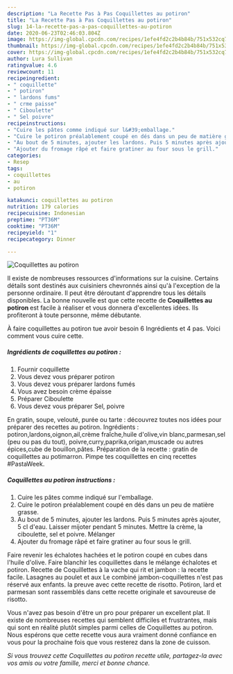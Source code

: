 ```yaml
---
description: "La Recette Pas à Pas Coquillettes au potiron"
title: "La Recette Pas à Pas Coquillettes au potiron"
slug: 14-la-recette-pas-a-pas-coquillettes-au-potiron
date: 2020-06-23T02:46:03.804Z
image: https://img-global.cpcdn.com/recipes/1efe4fd2c2b4b84b/751x532cq70/coquillettes-au-potiron-photo-principale-de-la-recette.jpg
thumbnail: https://img-global.cpcdn.com/recipes/1efe4fd2c2b4b84b/751x532cq70/coquillettes-au-potiron-photo-principale-de-la-recette.jpg
cover: https://img-global.cpcdn.com/recipes/1efe4fd2c2b4b84b/751x532cq70/coquillettes-au-potiron-photo-principale-de-la-recette.jpg
author: Lura Sullivan
ratingvalue: 4.6
reviewcount: 11
recipeingredient:
- " coquillette"
- " potiron"
- " lardons fums"
- " crme paisse"
- " Ciboulette"
- " Sel poivre"
recipeinstructions:
- "Cuire les pâtes comme indiqué sur l&#39;emballage."
- "Cuire le potiron préalablement coupé en dés dans un peu de matière grasse."
- "Au bout de 5 minutes, ajouter les lardons. Puis 5 minutes après ajouter, 5 cl d&#39;eau. Laisser mijoter pendant 5 minutes. Mettre la crème, la ciboulette, sel et poivre. Mélanger"
- "Ajouter du fromage râpé et faire gratiner au four sous le grill."
categories:
- Resep
tags:
- coquillettes
- au
- potiron

katakunci: coquillettes au potiron 
nutrition: 179 calories
recipecuisine: Indonesian
preptime: "PT36M"
cooktime: "PT36M"
recipeyield: "1"
recipecategory: Dinner

---
```



![Coquillettes au potiron](https://img-global.cpcdn.com/recipes/1efe4fd2c2b4b84b/751x532cq70/coquillettes-au-potiron-photo-principale-de-la-recette.jpg)

Il existe de nombreuses ressources d'informations sur la cuisine. Certains détails sont destinés aux cuisiniers chevronnés ainsi qu'à l'exception de la personne ordinaire. Il peut être déroutant d'apprendre tous les détails disponibles. La bonne nouvelle est que cette recette de <strong> Coquillettes au potiron </strong> est facile à réaliser et vous donnera d'excellentes idées. Ils profiteront à toute personne, même débutante.

<!--inarticleads1-->

À faire coquillettes au potiron tue avoir besoin 6 Ingrédients et 4 pas. Voici comment vous cuire cette.

##### Ingrédients de coquillettes au potiron :

1. Fournir  coquillette
1. Vous devez vous préparer  potiron
1. Vous devez vous préparer  lardons fumés
1. Vous avez besoin  crème épaisse
1. Préparer  Ciboulette
1. Vous devez vous préparer  Sel, poivre


En gratin, soupe, velouté, purée ou tarte : découvrez toutes nos idées pour préparer des recettes au potiron. Ingrédients : potiron,lardons,oignon,ail,crème fraîche,huile d&#39;olive,vin blanc,parmesan,sel (peu ou pas du tout), poivre,curry,paprika,origan,muscade ou autres épices,cube de bouillon,pâtes. Préparation de la recette : gratin de coquillettes au potimarron. Pimpe tes coquillettes en cinq recettes #PastaWeek. 

<!--inarticleads2-->

##### Coquillettes au potiron instructions :

1. Cuire les pâtes comme indiqué sur l&#39;emballage.
1. Cuire le potiron préalablement coupé en dés dans un peu de matière grasse.
1. Au bout de 5 minutes, ajouter les lardons. Puis 5 minutes après ajouter, 5 cl d&#39;eau. Laisser mijoter pendant 5 minutes. Mettre la crème, la ciboulette, sel et poivre. Mélanger
1. Ajouter du fromage râpé et faire gratiner au four sous le grill.


Faire revenir les échalotes hachées et le potiron coupé en cubes dans l&#39;huile d&#39;olive. Faire blanchir les coquillettes dans le mélange échalotes et potiron. Recette de Coquillettes à la vache qui rit et jambon : la recette facile. Lasagnes au poulet et aux Le combiné jambon-coquillettes n&#39;est pas réservé aux enfants. la preuve avec cette recette de risotto. Potiron, lard et parmesan sont rassemblés dans cette recette originale et savoureuse de risotto. 

<!--inarticleads1-->

<p>
Vous n'avez pas besoin d'être un pro pour préparer un excellent plat. Il existe de nombreuses recettes qui semblent difficiles et frustrantes, mais qui sont en réalité plutôt simples parmi celles de Coquillettes au potiron. Nous espérons que cette recette vous aura vraiment donné confiance en vous pour la prochaine fois que vous resterez dans la zone de cuisson.
</p>

<p>
<i>Si vous trouvez cette Coquillettes au potiron recette utile, partagez-la avec vos amis ou votre famille, merci et bonne chance.</i>
</p>
